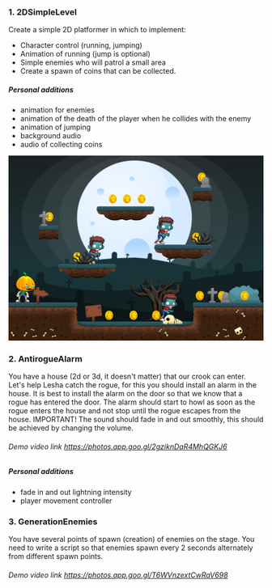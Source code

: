 ### 1. 2DSimpleLevel
Create a simple 2D platformer in which to implement:
* Character control (running, jumping)
* Animation of running (jump is optional)
* Simple enemies who will patrol a small area
* Create a spawn of coins that can be collected.

##### Personal additions
* animation for enemies
* animation of the death of the player when he collides with the enemy
* animation of jumping
* background audio 
* audio of collecting coins

![Screenshot](2DSimpleLevel/5465.PNG)

### 2. AntirogueAlarm
You have a house (2d or 3d, it doesn't matter) that our crook can enter.
Let's help Lesha catch the rogue, for this you should install an alarm in the house.
It is best to install the alarm on the door so that we know that a rogue has entered the door.
The alarm should start to howl as soon as the rogue enters the house and not stop until the rogue escapes from the house.
IMPORTANT! The sound should fade in and out smoothly, this should be achieved by changing the volume.

###### Demo video link https://photos.app.goo.gl/2gziknDaR4MhQGKJ6

##### Personal additions
* fade in and out lightning intensity
* player movement controller

### 3. GenerationEnemies
You have several points of spawn (creation) of enemies on the stage.
You need to write a script so that enemies spawn every 2 seconds alternately from different spawn points.

###### Demo video link https://photos.app.goo.gl/T6WVnzextCwRaV698





